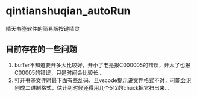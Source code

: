 # qintianshuqian_autoRun
晴天书签软件的简易版按键精灵

## 目前存在的一些问题
1. buffer不知道要开多大比较好，开小了老是报C000005的错误，开大了也报C00005的错误，只是时间会比较长...
2. 打开书签文件时最下面有些乱码，且vscode提示说文件格式不对，可能会识别成二进制格式，估计到时候还得用几个512的chuck把它扫出来...
